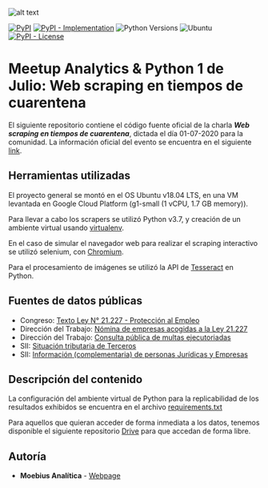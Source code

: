 ![alt text](https://secure.meetupstatic.com/photos/event/8/8/6/5/highres_490894917.jpeg)

[![PyPI](https://img.shields.io/pypi/v/virtualenv?style=flat-square)](https://pypi.org/project/virtualenv)
[![PyPI - Implementation](https://img.shields.io/pypi/implementation/virtualenv?style=flat-square)](https://pypi.org/project/virtualenv)
![Python Versions](https://img.shields.io/badge/Python-3.7-green.svg)
![Ubuntu](https://img.shields.io/badge/Ubuntu-18.04-blue.svg)
[![PyPI - License](https://img.shields.io/pypi/l/virtualenv?style=flat-square)](https://opensource.org/licenses/MIT)


# Meetup Analytics & Python 1 de Julio: Web scraping en tiempos de cuarentena

El siguiente repositorio contiene el código fuente oficial de la charla ***Web scraping en tiempos de cuarentena***, dictada el día 01-07-2020 para la comunidad. La información oficial del evento se encuentra en el siguiente [link](https://www.meetup.com/Analytics-y-Python/events/271358503/).

## Herramientas utilizadas

El proyecto general se montó en el OS Ubuntu v18.04 LTS, en una VM levantada en Google Cloud Platform (g1-small (1 vCPU, 1.7 GB memory)).

Para llevar a cabo los scrapers se utilizó Python v3.7, y creación de un ambiente virtual usando [virtualenv](https://virtualenv.pypa.io/en/latest/installation.html).

En el caso de simular el navegador web para realizar el scraping interactivo se utilizó selenium, con [Chromium](https://chromedriver.chromium.org/).

Para el procesamiento de imágenes se utilizó la API de [Tesseract]() en Python.

## Fuentes de datos públicas

* Congreso: [Texto Ley N° 21.227 - Protección al Empleo](https://www.leychile.cl/Navegar?idNorma=1144080)
* Dirección del Trabajo: [Nómina de empresas acogidas a la Ley 21.227](https://www.dt.gob.cl/portal/1626/w3-article-118613.html)
* Dirección del Trabajo: [Consulta pública de multas ejecutoriadas](https://ventanilla.dirtrab.cl/RegistroEmpleador/consultamultas.aspx)
* SII: [Situación tributaria de Terceros](https://zeus.sii.cl/cvc/stc/stc.html)
* SII: [Información (complementaria) de personas Jurídicas y Empresas](http://www.sii.cl/sobre_el_sii/nominapersonasjuridicas.html)

## Descripción del contenido

La configuración del ambiente virtual de Python para la replicabilidad de los resultados exhibidos se encuentra en el archivo [requirements.txt](https://github.com/juakonap/meetup-webscraping/edit/master/requirements.txt)

Para aquellos que quieran acceder de forma inmediata a los datos, tenemos disponible el siguiente repositorio [Drive](https://drive.google.com/drive/folders/1WRNEnmRX9uDpkg7SyhW2gd5pplM4FRA4?usp=sharing) para que accedan de forma libre.

## Autoría

* **Moebius Analítica** - [Webpage](https://www.moebius-analitica.cl/)
